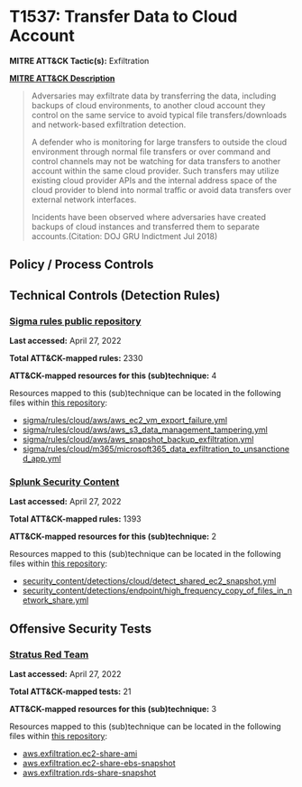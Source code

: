 # T1537: Transfer Data to Cloud Account
**MITRE ATT&CK Tactic(s):** Exfiltration

**[MITRE ATT&CK Description](https://attack.mitre.org/techniques/T1537)**
<blockquote>Adversaries may exfiltrate data by transferring the data, including backups of cloud environments, to another cloud account they control on the same service to avoid typical file transfers/downloads and network-based exfiltration detection.

A defender who is monitoring for large transfers to outside the cloud environment through normal file transfers or over command and control channels may not be watching for data transfers to another account within the same cloud provider. Such transfers may utilize existing cloud provider APIs and the internal address space of the cloud provider to blend into normal traffic or avoid data transfers over external network interfaces.

Incidents have been observed where adversaries have created backups of cloud instances and transferred them to separate accounts.(Citation: DOJ GRU Indictment Jul 2018) </blockquote>

## Policy / Process Controls
## Technical Controls (Detection Rules)
### [Sigma rules public repository](https://github.com/SigmaHQ/sigma)
**Last accessed:** April 27, 2022

**Total ATT&CK-mapped rules:** 2330

**ATT&CK-mapped resources for this (sub)technique:** 4

Resources mapped to this (sub)technique can be located in the following files within [this repository](https://github.com/SigmaHQ/sigma/tree/master/rules):

* [sigma/rules/cloud/aws/aws_ec2_vm_export_failure.yml](https://github.com/SigmaHQ/sigma/blob/master/rules/cloud/aws/aws_ec2_vm_export_failure.yml)
* [sigma/rules/cloud/aws/aws_s3_data_management_tampering.yml](https://github.com/SigmaHQ/sigma/blob/master/rules/cloud/aws/aws_s3_data_management_tampering.yml)
* [sigma/rules/cloud/aws/aws_snapshot_backup_exfiltration.yml](https://github.com/SigmaHQ/sigma/blob/master/rules/cloud/aws/aws_snapshot_backup_exfiltration.yml)
* [sigma/rules/cloud/m365/microsoft365_data_exfiltration_to_unsanctioned_app.yml](https://github.com/SigmaHQ/sigma/blob/master/rules/cloud/m365/microsoft365_data_exfiltration_to_unsanctioned_app.yml)

### [Splunk Security Content](https://github.com/splunk/security_content)
**Last accessed:** April 27, 2022

**Total ATT&CK-mapped rules:** 1393

**ATT&CK-mapped resources for this (sub)technique:** 2

Resources mapped to this (sub)technique can be located in the following files within [this repository](https://github.com/splunk/security_content/tree/develop/detections):

* [security_content/detections/cloud/detect_shared_ec2_snapshot.yml](https://github.com/splunk/security_content/blob/develop/detections/cloud/detect_shared_ec2_snapshot.yml)
* [security_content/detections/endpoint/high_frequency_copy_of_files_in_network_share.yml](https://github.com/splunk/security_content/blob/develop/detections/endpoint/high_frequency_copy_of_files_in_network_share.yml)


## Offensive Security Tests
### [Stratus Red Team](https://github.com/DataDog/stratus-red-team/)
**Last accessed:** April 27, 2022

**Total ATT&CK-mapped tests:** 21

**ATT&CK-mapped resources for this (sub)technique:** 3

Resources mapped to this (sub)technique can be located in the following files within [this repository](https://stratus-red-team.cloud/attack-techniques/):

* [aws.exfiltration.ec2-share-ami](https://stratus-red-team.cloud/attack-techniques/aws/aws.exfiltration.ec2-share-ami/)
* [aws.exfiltration.ec2-share-ebs-snapshot](https://stratus-red-team.cloud/attack-techniques/aws/aws.exfiltration.ec2-share-ebs-snapshot/)
* [aws.exfiltration.rds-share-snapshot](https://stratus-red-team.cloud/attack-techniques/aws/aws.exfiltration.rds-share-snapshot/)

